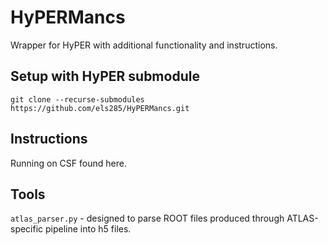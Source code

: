 # HyPERMancs
Wrapper for HyPER with additional functionality and instructions.

## Setup with HyPER submodule
```
git clone --recurse-submodules https://github.com/els285/HyPERMancs.git 
```

## Instructions

Running on CSF found here.

## Tools
`atlas_parser.py` - designed to parse ROOT files produced through ATLAS-specific
pipeline into h5 files.


